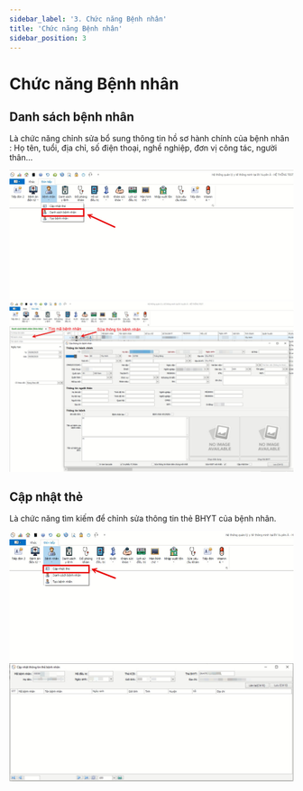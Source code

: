 ```yaml
---
sidebar_label: '3. Chức năng Bệnh nhân'
title: 'Chức năng Bệnh nhân'
sidebar_position: 3
---
```


# Chức năng Bệnh nhân

## Danh sách bệnh nhân
Là chức năng chỉnh sửa bổ sung thông tin hồ sơ hành chính của bệnh nhân : Họ tên, tuổi, địa chỉ, số điện thoại, nghề nghiệp, đơn vị công tác, người thân…

<div className="center-container">
  <img src="/img/danh-sach-benh-nhan.jpg" alt="Danh sách bệnh nhân" />
</div>


<div className="center-container">
  <img src="/img/sua-thong-tin-benh-nhan.jpg" alt="Sửa thông tin bệnh nhân" />
</div>

## Cập nhật thẻ
Là chức năng tìm kiếm để chỉnh sửa thông tin thẻ BHYT của bệnh nhân.

<div className="center-container">
  <img src="/img/cap-nhat-the.jpg" alt="Cập nhật thẻ" />
</div>


<div className="center-container">
  <img src="/img/cap-nhat-thong-tin-the.jpg" alt="Cập nhật thông tin thẻ" />
</div>
